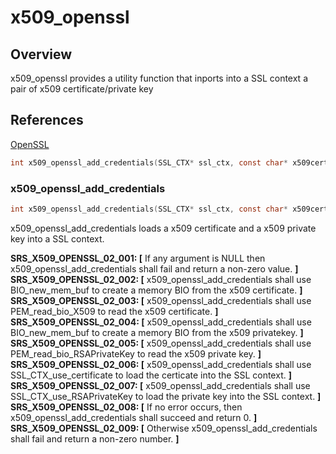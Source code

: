 x509_openssl
=============

## Overview

x509_openssl provides a utility function that inports into a SSL context a pair of x509 certificate/private key  

## References

[OpenSSL](https://www.openssl.org)

```c
int x509_openssl_add_credentials(SSL_CTX* ssl_ctx, const char* x509certificate, const char* x509privatekey);
```

###  x509_openssl_add_credentials
```c
int x509_openssl_add_credentials(SSL_CTX* ssl_ctx, const char* x509certificate, const char* x509privatekey);
```

x509_openssl_add_credentials loads a x509 certificate and a x509 private key into a SSL context. 

**SRS_X509_OPENSSL_02_001: [** If any argument is NULL then x509_openssl_add_credentials shall fail and return a non-zero value. **]**
**SRS_X509_OPENSSL_02_002: [** x509_openssl_add_credentials shall use BIO_new_mem_buf to create a memory BIO from the x509 certificate. **]** 
**SRS_X509_OPENSSL_02_003: [** x509_openssl_add_credentials shall use PEM_read_bio_X509 to read the x509 certificate. **]**
**SRS_X509_OPENSSL_02_004: [** x509_openssl_add_credentials shall use BIO_new_mem_buf to create a memory BIO from the x509 privatekey. **]**
**SRS_X509_OPENSSL_02_005: [** x509_openssl_add_credentials shall use PEM_read_bio_RSAPrivateKey to read the x509 private key. **]**
**SRS_X509_OPENSSL_02_006: [** x509_openssl_add_credentials shall use SSL_CTX_use_certificate to load the certicate into the SSL context. **]**
**SRS_X509_OPENSSL_02_007: [** x509_openssl_add_credentials shall use SSL_CTX_use_RSAPrivateKey to load the private key into the SSL context. **]**
**SRS_X509_OPENSSL_02_008: [** If no error occurs, then x509_openssl_add_credentials shall succeed and return 0. **]**
**SRS_X509_OPENSSL_02_009: [** Otherwise x509_openssl_add_credentials shall fail and return a non-zero number. **]**

